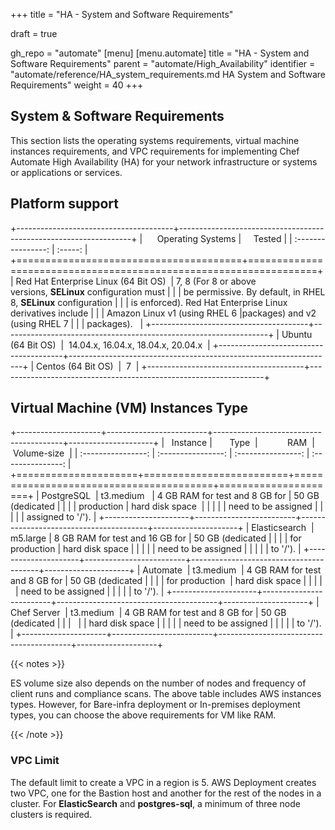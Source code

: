 +++
title = "HA - System and Software Requirements"

draft = true

gh_repo = "automate"
[menu]
  [menu.automate]
    title = "HA - System and Software Requirements"
    parent = "automate/High_Availability"
    identifier = "automate/reference/HA_system_requirements.md HA System and Software Requirements"
    weight = 40
+++

## System & Software Requirements

This section lists the operating systems requirements, virtual machine instances requirements, and VPC requirements for implementing Chef Automate High Availability (HA) for your network infrastructure or systems or applications or services.

## Platform support

+---------------------------------------+------------------------------------------------------------------+
|      Operating Systems                |     Tested                                                       |
|      :----------------:               |     :-----:                                                      |
+=======================================+==================================================================+
| Red Hat Enterprise Linux (64 Bit OS)  | 7, 8 (For 8 or above versions, **SELinux** configuration must    |
|                                       | be permissive. By default, in RHEL 8, **SELinux** configuration  |
|                                       | is enforced). Red Hat Enterprise Linux derivatives include       |
|                                       | Amazon Linux v1 (using RHEL 6   |packages) and v2 (using RHEL 7  |
|                                       | packages).                                                       |
+---------------------------------------+------------------------------------------------------------------+
| Ubuntu (64 Bit OS)                    |  14.04.x, 16.04.x, 18.04.x, 20.04.x                              |
+---------------------------------------+------------------------------------------------------------------+
| Centos (64 Bit OS)                    |  7                                                               |
+---------------------------------------+------------------------------------------------------------------+

## Virtual Machine (VM) Instances Type

+---------------------+-------------------------+----------------------------------------+---------------------+
|   Instance          |       Type              |            RAM                         |  Volume-size        |
|  :----------------: |   :----------------:    |         :----------------:             |  :---------------:  |
+=====================+=========================+========================================+=====================+
| PostgreSQL          | t3.medium               | 4 GB RAM for test and 8 GB for         | 50 GB (dedicated    |
|                     |                         | production                             | hard disk space     |
|                     |                         |                                        | need to be assigned |
|                     |                         |                                        | assigned to '/').   |
+---------------------+-------------------------+----------------------------------------+---------------------+
| Elasticsearch       | m5.large                | 8 GB RAM for test and 16 GB for        | 50 GB (dedicated    |
|                     |                         | for production                         | hard disk space     |
|                     |                         |                                        | need to be assigned |
|                     |                         |                                        | to '/').            |
+---------------------+-------------------------+----------------------------------------+---------------------+
| Automate            | t3.medium               | 4 GB RAM for test and 8 GB for         | 50 GB (dedicated    |
|                     |                         | for production                         | hard disk space     |
|                     |                         |                                        | need to be assigned |
|                     |                         |                                        | to '/').            |
+---------------------+-------------------------+----------------------------------------+---------------------+
| Chef Server         | t3.medium               | 4 GB RAM for test and 8 GB for         | 50 GB (dedicated    |
|                     |                         |                                        | hard disk space     |
|                     |                         |                                        | need to be assigned |
|                     |                         |                                        | to '/').            |
+---------------------+-------------------------+-----------------------------------------+--------------------+

{{< notes >}}

ES volume size also depends on the number of nodes and frequency of client runs and compliance scans. The above table includes AWS instances types. However, for Bare-infra deployment or In-premises deployment types, you can choose the above requirements for VM like RAM.

{{< /note >}}

### VPC Limit

The default limit to create a VPC in a region is 5. AWS Deployment creates two VPC, one for the Bastion host and another for the rest of the nodes in a cluster. For **ElasticSearch** and **postgres-sql**, a minimum of three node clusters is required.
